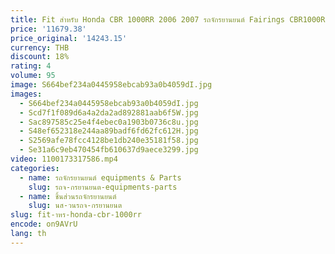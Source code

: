 ```yaml
---
title: Fit สําหรับ Honda CBR 1000RR 2006 2007 รถจักรยานยนต์ Fairings CBR1000RR 06 07 100% Fit Full หลังการขายตัวถังรถ Fairing Kit
price: '11679.38'
price_original: '14243.15'
currency: THB
discount: 18%
rating: 4
volume: 95
image: S664bef234a0445958ebcab93a0b4059dI.jpg
images:
  - S664bef234a0445958ebcab93a0b4059dI.jpg
  - Scd7f1f089d6a4a2da2ad892881aab6f5W.jpg
  - Sac897585c25e4f4ebec0a1903b0736c8u.jpg
  - S48ef652318e244aa89badf6fd62fc612H.jpg
  - S2569afe78fcc4128be1db240e35181f58.jpg
  - Se31a6c9eb470454fb610637d9aece3299.jpg
video: 1100173317586.mp4
categories:
  - name: รถจักรยานยนต์ equipments & Parts
    slug: รถจ-กรยานยนต-equipments-parts
  - name: ชิ้นส่วนรถจักรยานยนต์
    slug: นส-วนรถจ-กรยานยนต
slug: fit-าหร-honda-cbr-1000rr
encode: on9AVrU
lang: th
---
```

  